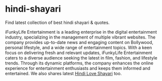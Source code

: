 # hindi-shayari
Find latest collection of best hindi shayari &amp; quotes.


iFunkyLife Entertainment is a leading enterprise in the digital entertainment industry, specializing in the management of multiple vibrant websites. The company provides up-to-date news and engaging content on Bollywood, personal lifestyle, and a wide range of entertainment topics. With a keen focus on delivering fresh and relevant updates, iFunkyLife Entertainment caters to a diverse audience seeking the latest in film, fashion, and lifestyle trends. Through its dynamic platforms, the company enhances the online experience for entertainment enthusiasts and keeps them informed and entertained. We also shares latest <a href="https://ifunkylife.in/shayari/love-shayari/">Hindi Love Shayari</a> too.
